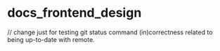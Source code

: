 # docs_frontend_design

// change just for testing git status command (in)correctness related to being up-to-date with remote.
